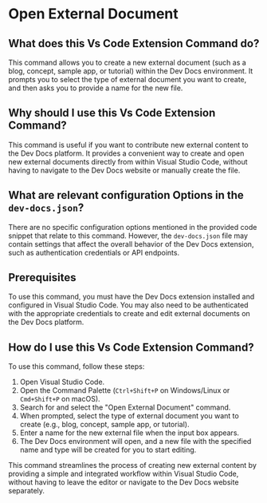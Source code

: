 
  
  # **Open External Document**

## What does this Vs Code Extension Command do?

This command allows you to create a new external document (such as a blog, concept, sample app, or tutorial) within the Dev Docs environment. It prompts you to select the type of external document you want to create, and then asks you to provide a name for the new file.

## Why should I use this Vs Code Extension Command?

This command is useful if you want to contribute new external content to the Dev Docs platform. It provides a convenient way to create and open new external documents directly from within Visual Studio Code, without having to navigate to the Dev Docs website or manually create the file.

## What are relevant configuration Options in the `dev-docs.json`?

There are no specific configuration options mentioned in the provided code snippet that relate to this command. However, the `dev-docs.json` file may contain settings that affect the overall behavior of the Dev Docs extension, such as authentication credentials or API endpoints.

## Prerequisites

To use this command, you must have the Dev Docs extension installed and configured in Visual Studio Code. You may also need to be authenticated with the appropriate credentials to create and edit external documents on the Dev Docs platform.

## How do I use this Vs Code Extension Command?

To use this command, follow these steps:

1. Open Visual Studio Code.
2. Open the Command Palette (`Ctrl+Shift+P` on Windows/Linux or `Cmd+Shift+P` on macOS).
3. Search for and select the "Open External Document" command.
4. When prompted, select the type of external document you want to create (e.g., blog, concept, sample app, or tutorial).
5. Enter a name for the new external file when the input box appears.
6. The Dev Docs environment will open, and a new file with the specified name and type will be created for you to start editing.

This command streamlines the process of creating new external content by providing a simple and integrated workflow within Visual Studio Code, without having to leave the editor or navigate to the Dev Docs website separately.
  
  